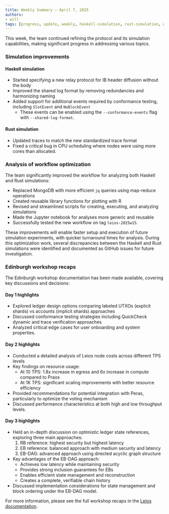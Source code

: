 ```yaml
---
title: Weekly Summary – April 7, 2025
authors:
- will
tags: [progress, update, weekly, haskell-simulation, rust-simulation, workflow, optimization, analysis, workshop, edinburgh, conformance-testing]
---
```


This week, the team continued refining the protocol and its simulation capabilities, making significant progress in addressing various topics.

### Simulation improvements

#### Haskell simulation
- Started specifying a new relay protocol for IB header diffusion without the body
- Improved the shared log format by removing redundancies and harmonizing naming
- Added support for additional events required by conformance testing, including `SlotEvent` and `NoBlockEvent`
  - These events can be enabled using the `--conformance-events` flag with `--shared-log-format`.

#### Rust simulation
- Updated traces to match the new standardized trace format
- Fixed a critical bug in CPU scheduling where nodes were using more cores than allocated.

### Analysis of workflow optimization

The team significantly improved the workflow for analyzing both Haskell and Rust simulations:

- Replaced MongoDB with more efficient `jq` queries using map-reduce operations
- Created reusable library functions for plotting with R
- Revised and streamlined scripts for creating, executing, and analyzing simulations
- Made the Jupyter notebook for analyses more generic and reusable
- Successfully tested the new workflow on tag `leios-2025w15`.

These improvements will enable faster setup and execution of future simulation experiments, with quicker turnaround times for analysis. During this optimization work, several discrepancies between the Haskell and Rust simulations were identified and documented as GitHub issues for future investigation.

### Edinburgh workshop recaps

The Edinburgh workshop documentation has been made available, covering key discussions and decisions:

#### Day 1 highlights
- Explored ledger design options comparing labeled UTXOs (explicit shards) vs accounts (implicit shards) approaches
- Discussed conformance testing strategies including QuickCheck dynamic and trace verification approaches
- Analyzed critical edge cases for user onboarding and system properties.

#### Day 2 highlights
- Conducted a detailed analysis of Leios node costs across different TPS levels
- Key findings on resource usage:
  - At 10 TPS: 1.8x increase in egress and 6x increase in compute compared to Praos
  - At 1K TPS: significant scaling improvements with better resource efficiency
- Provided recommendations for potential integration with Peras, particularly to optimize the voting mechanism
- Discussed performance characteristics at both high and low throughput levels.

#### Day 3 highlights
- Held an in-depth discussion on optimistic ledger state references, exploring three main approaches:
  1. RB reference: highest security but highest latency
  2. EB reference: balanced approach with medium security and latency
  3. EB-DAG: advanced approach using directed acyclic graph structure
- Key advantages of the EB-DAG approach:
  - Achieves low latency while maintaining security
  - Provides strong inclusion guarantees for EBs
  - Enables efficient state management and reconstruction
  - Creates a complete, verifiable chain history
- Discussed implementation considerations for state management and block ordering under the EB-DAG model.

For more information, please see the full workshop recaps in the [Leios documentation](https://github.com/input-output-hk/ouroboros-leios/tree/main/docs/workshop).
